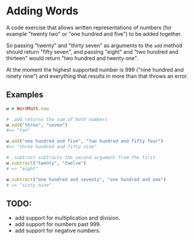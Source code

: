 # Adding Words

A code exercise that allows written representations of numbers (for example "twenty two" or "one hundred and five") to be added together. 

So passing "twenty" and "thirty seven" as arguments to the `add` method should return "fifty seven", and passing "eight" and "two hundred and thirteen" would return "two hundred and twenty one".

At the moment the highest supported number is 999 ("nine hundred and ninety nine") and everything that results in more than that throws an error.

## Examples

```ruby
w = WordMath.new

# .add returns the sum of both numbers
w.add("three", "seven")
#=> "ten"

w.add("one hundred and five", "two hundred and fifty four")
#=> "three hundred and fifty nine"

# .subtract subtracts the second argument from the first
w.subtract("twenty", "twelve")
# => "eight"

w.subtract("one hundred and seventy", "one hundred and one")
# => "sixty nine"
```

## TODO:

- add support for multiplication and division.
- add support for numbers past 999.
- add support for negative numbers.

